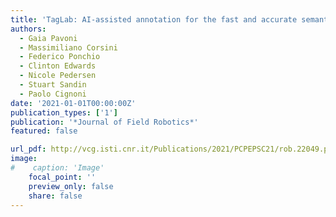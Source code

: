 ```yaml
---
title: 'TagLab: AI-assisted annotation for the fast and accurate semantic segmentation of coral reef orthoimages'
authors:
  - Gaia Pavoni
  - Massimiliano Corsini
  - Federico Ponchio
  - Clinton Edwards
  - Nicole Pedersen
  - Stuart Sandin
  - Paolo Cignoni
date: '2021-01-01T00:00:00Z'
publication_types: ['1']
publication: '*Journal of Field Robotics*'
featured: false

url_pdf: http://vcg.isti.cnr.it/Publications/2021/PCPEPSC21/rob.22049.pdf
image:
#    caption: 'Image'
    focal_point: ''
    preview_only: false
    share: false
---
```

